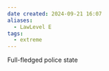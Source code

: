 ```yaml
---
date created: 2024-09-21 16:07
aliases:
  - LawLevel E
tags:
  - extreme
---
```


Full-fledged police state